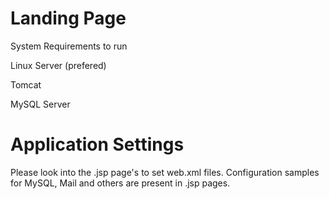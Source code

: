 # Landing Page 

System Requirements to run 

Linux Server (prefered) 

Tomcat

MySQL Server

# Application Settings

Please look into the .jsp page's to set web.xml files. Configuration samples for MySQL, Mail and others are present in .jsp pages.
